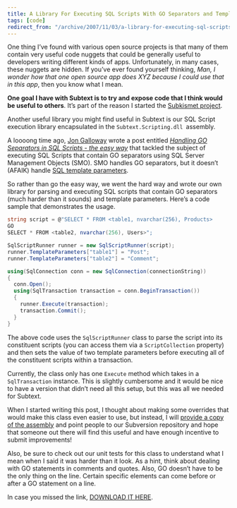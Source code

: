 ```yaml
---
title: A Library For Executing SQL Scripts With GO Separators and Template Parameters
tags: [code]
redirect_from: "/archive/2007/11/03/a-library-for-executing-sql-scripts-with-go-separators-and.aspx/"
---
```


One thing I’ve found with various open source projects is that many of
them contain very useful code nuggets that could be generally useful to
developers writing different kinds of apps. Unfortunately, in many
cases, these nuggets are hidden. If you’ve ever found yourself thinking,
*Man, I wonder how that one open source app does XYZ because I could use
that in this app*, then you know what I mean.

**One goal I have with Subtext is to try and expose code that I think
would be useful to others**. It’s part of the reason I started the
[Subkismet
project](http://www.codeplex.com/subkismet "Subkismet - The Cure for Comment Spam").

Another useful library you might find useful in Subtext is our SQL
Script execution library encapsulated in the
`Subtext.Scripting.dll `assembly.

A loooong time ago, [Jon
Galloway](http://weblogs.asp.net/jgalloway/ "Jon Galloway") wrote a post
entitled [*Handling GO Separators in SQL Scripts - the easy
way*](http://weblogs.asp.net/jgalloway/archive/2006/11/07/Handling-_2200_GO_2200_-Separators-in-SQL-Scripts-_2D00_-the-easy-way.aspx "Handlyng ")
that tackled the subject of executing SQL Scripts that contain GO
separators using SQL Server Management Objects (SMO). SMO handles GO
separators, but it doesn’t (AFAIK) handle [SQL template
parameters](https://haacked.com/archive/2005/07/01/sql_query_analyzer_parameters.aspx "SQL Template Parameters").

So rather than go the easy way, we went the hard way and wrote our own
library for parsing and executing SQL scripts that contain GO separators
(much harder than it sounds) and template parameters. Here’s a code
sample that demonstrates the usage.

```csharp
string script = @"SELECT * FROM <table1, nvarchar(256), Products>
GO
SELECT * FROM <table2, nvarchar(256), Users>";

SqlScriptRunner runner = new SqlScriptRunner(script);
runner.TemplateParameters["table1"] = "Post";
runner.TemplateParameters["table2"] = "Comment";

using(SqlConnection conn = new SqlConnection(connectionString))
{
  conn.Open();
  using(SqlTransaction transaction = conn.BeginTransaction())
  {
    runner.Execute(transaction);
    transaction.Commit();
  }
}            
```

The above code uses the `SqlScriptRunner` class to parse the script into
its constituent scripts (you can access them via a `ScriptCollection`
property) and then sets the value of two template parameters before
executing all of the constituent scripts within a transaction.

Currently, the class only has one `Execute` method which takes in a
`SqlTransaction` instance. This is slightly cumbersome and it would be
nice to have a version that didn’t need all this setup, but this was all
we needed for Subtext.

When I started writing this post, I thought about making some overrides
that would make this class even easier to use, but instead, I will
[provide a copy of the
assembly](https://haacked.com/code/Subtext.Scripting.zip "The Subtext Scripting Assembly")
and point people to our Subversion repository and hope that someone out
there will find this useful and have enough incentive to submit
improvements!

Also, be sure to check out our unit tests for this class to understand
what I mean when I said it was harder than it look. As a hint, think
about dealing with GO statements in comments and quotes. Also, GO
doesn’t have to be the only thing on the line. Certain specific elements
can come before or after a GO statement on a line.

In case you missed the link, [DOWNLOAD IT
HERE](http://code.haacked.com/util/Subtext.Scripting.zip "Subtext Scripting Assembly").

